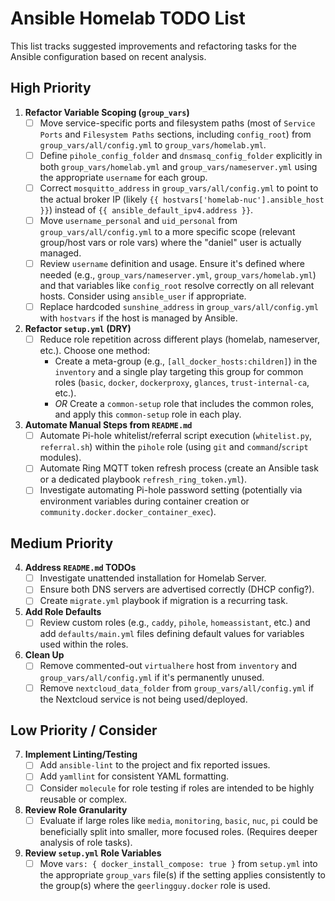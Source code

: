 # Ansible Homelab TODO List

This list tracks suggested improvements and refactoring tasks for the Ansible configuration based on recent analysis.

## High Priority

1.  **Refactor Variable Scoping (`group_vars`)**
    *   [ ] Move service-specific ports and filesystem paths (most of `Service Ports` and `Filesystem Paths` sections, including `config_root`) from `group_vars/all/config.yml` to `group_vars/homelab.yml`.
    *   [ ] Define `pihole_config_folder` and `dnsmasq_config_folder` explicitly in both `group_vars/homelab.yml` and `group_vars/nameserver.yml` using the appropriate `username` for each group.
    *   [ ] Correct `mosquitto_address` in `group_vars/all/config.yml` to point to the actual broker IP (likely `{{ hostvars['homelab-nuc'].ansible_host }}`) instead of `{{ ansible_default_ipv4.address }}`.
    *   [ ] Move `username_personal` and `uid_personal` from `group_vars/all/config.yml` to a more specific scope (relevant group/host vars or role vars) where the "daniel" user is actually managed.
    *   [ ] Review `username` definition and usage. Ensure it's defined where needed (e.g., `group_vars/nameserver.yml`, `group_vars/homelab.yml`) and that variables like `config_root` resolve correctly on all relevant hosts. Consider using `ansible_user` if appropriate.
    *   [ ] Replace hardcoded `sunshine_address` in `group_vars/all/config.yml` with `hostvars` if the host is managed by Ansible.

2.  **Refactor `setup.yml` (DRY)**
    *   [ ] Reduce role repetition across different plays (homelab, nameserver, etc.). Choose one method:
        *   Create a meta-group (e.g., `[all_docker_hosts:children]`) in the `inventory` and a single play targeting this group for common roles (`basic`, `docker`, `dockerproxy`, `glances`, `trust-internal-ca`, etc.).
        *   *OR* Create a `common-setup` role that includes the common roles, and apply this `common-setup` role in each play.

3.  **Automate Manual Steps from `README.md`**
    *   [ ] Automate Pi-hole whitelist/referral script execution (`whitelist.py`, `referral.sh`) within the `pihole` role (using `git` and `command`/`script` modules).
    *   [ ] Automate Ring MQTT token refresh process (create an Ansible task or a dedicated playbook `refresh_ring_token.yml`).
    *   [ ] Investigate automating Pi-hole password setting (potentially via environment variables during container creation or `community.docker.docker_container_exec`).

## Medium Priority

4.  **Address `README.md` TODOs**
    *   [ ] Investigate unattended installation for Homelab Server.
    *   [ ] Ensure both DNS servers are advertised correctly (DHCP config?).
    *   [ ] Create `migrate.yml` playbook if migration is a recurring task.

5.  **Add Role Defaults**
    *   [ ] Review custom roles (e.g., `caddy`, `pihole`, `homeassistant`, etc.) and add `defaults/main.yml` files defining default values for variables used within the roles.

6.  **Clean Up**
    *   [ ] Remove commented-out `virtualhere` host from `inventory` and `group_vars/all/config.yml` if it's permanently unused.
    *   [ ] Remove `nextcloud_data_folder` from `group_vars/all/config.yml` if the Nextcloud service is not being used/deployed.

## Low Priority / Consider

7.  **Implement Linting/Testing**
    *   [ ] Add `ansible-lint` to the project and fix reported issues.
    *   [ ] Add `yamllint` for consistent YAML formatting.
    *   [ ] Consider `molecule` for role testing if roles are intended to be highly reusable or complex.

8.  **Review Role Granularity**
    *   [ ] Evaluate if large roles like `media`, `monitoring`, `basic`, `nuc`, `pi` could be beneficially split into smaller, more focused roles. (Requires deeper analysis of role tasks).

9.  **Review `setup.yml` Role Variables**
    *   [ ] Move `vars: { docker_install_compose: true }` from `setup.yml` into the appropriate `group_vars` file(s) if the setting applies consistently to the group(s) where the `geerlingguy.docker` role is used.
